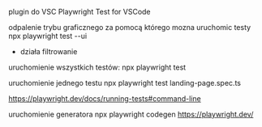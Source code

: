 
plugin do VSC
Playwright Test for VSCode


odpalenie trybu graficznego za pomocą którego mozna uruchomic testy
npx playwright test --ui

+ działa filtrowanie


uruchomienie wszystkich testów:
npx playwright test


uruchomienie jednego testu
npx playwright test landing-page.spec.ts


https://playwright.dev/docs/running-tests#command-line


uruchomienie generatora
npx playwright codegen https://playwright.dev/

